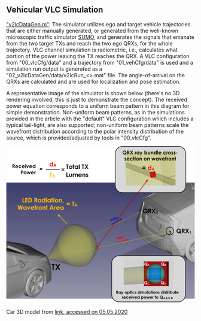 ## Vehicular VLC Simulation

<ins>"v2lcDataGen.m"</ins>: The simulator utilizes ego and target vehicle trajectories that are either manually generated, or generated from the well-known microscopic traffic simulator [SUMO](https://sumo.dlr.de/docs/index.html), and generates the signals that emanate from the two target TXs and reach the two ego QRXs, for the whole trajectory. VLC channel simulation is radiometric, i.e., calculates what portion of the power leaving the TX reaches the QRX. A VLC configuration from "00_vlcCfg/data" and a trajectory from "01_vehCfg/data" is used and a simulation run output is generated as a "02_v2lcDataGen/data/v2lcRun_<>.mat" file. The angle-of-arrival on the QRXs are calculated and are used for localization and pose estimation. 

A representative image of the simulator is shown below (there's no 3D rendering involved, this is just to demonstrate the concept). The received power equation corresponds to a uniform beam pattern in this diagram for simple demonstration. Non-uniform beam patterns, as in the simulations provided in the article with the "default" VLC configuration which includes a typical tail-light, are also supported; non-uniform beam patterns scale the wavefront distribution according to the polar intensity distribution of the source, which is provided/adjusted by tools in "00_vlcCfg".

<img src="../99_doc/v2lcRun_overview.png" alt="Drawing"/>

 Car 3D model from [link, accessed on 05.05.2020](https://www.cgtrader.com/items/153014/download-page#)
